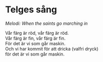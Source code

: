 # Telges sång
*Melodi: When the saints go marching in*

Vår färg är röd, vår färg är röd.  
Vår färg är fin, vår färg är fin.  
För det är vi som går maskin.  
Och vi har kommit för att dricka (valfri dryck)  
för det är vi som går maskin.  
